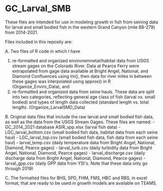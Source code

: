 # GC_Larval_SMB

These files are intended for use in modeling growth in fish from seining data for larval and small bodied fish in the western Grand Canyon (mile 88-279) from 2014-2021. 

Files included in this reposity are:

A. Two files of R code in which I have 
  1. re-formatted and organized environemnetal/habitat data from USGS stream gages on the Colorado River. Data at Pearce Ferry were extrapolated from gage data available at Bright Angel, National, and Diamond Confluences using lm(), then data for river miles in between these gages was interpolated using approx() in R  (Organize_Enviro_Data), and
  2. re-formatted and organized data from seine hauls. These data are split into two categories, reflecting general age class of fish (larval vs. small bodied) and types of length data collected (standard length vs. total length). (Organize_LarvalSMD_Data)
  
B. Original data files that include the raw larval and small bodied fish data, as well as the data from the USGS Stream Gages. These files are named:
    - GC_2014_2021 database ASIR_spp.xlsx (larval fish data)
    - LGC_larval_bottom.csv (small bodied fish data, habitat data from each seine haul)
    - LGC_larval_top.csv (small bodied fish data, fish data from each seine haul)
    - larval_temp.csv (daily temperature data from Bright Angel, National, Diamond, Pearce gages)
    - larval_turb.csv (daily turbidity data from Bright Angel, National, Diamond, Pearce gages)
    - larval_discharge.csv (daily discharge data from Bright Angel, National, Diamond, Pearce gages)
    - larval_gpp.csv (daily GPP data from YSI's. Note that these data only go through 2019)

C. The formatted files for BHS, SPD, FHM, FMS, HBC and RBS, in excel format, that are ready to be used in growth models are available on TEAMS.
